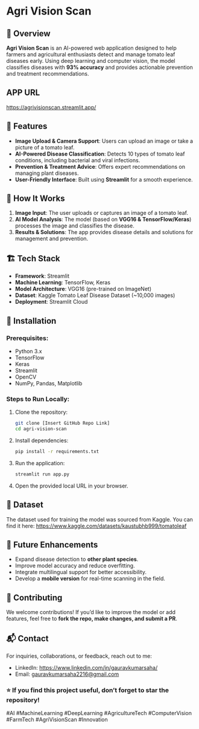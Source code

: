 # Agri Vision Scan

## 🌱 Overview
**Agri Vision Scan** is an AI-powered web application designed to help farmers and agricultural enthusiasts detect and manage tomato leaf diseases early. Using deep learning and computer vision, the model classifies diseases with **93% accuracy** and provides actionable prevention and treatment recommendations.

## APP URL
https://agrivisionscan.streamlit.app/

## 🚀 Features
- **Image Upload & Camera Support**: Users can upload an image or take a picture of a tomato leaf.
- **AI-Powered Disease Classification**: Detects 10 types of tomato leaf conditions, including bacterial and viral infections.
- **Prevention & Treatment Advice**: Offers expert recommendations on managing plant diseases.
- **User-Friendly Interface**: Built using **Streamlit** for a smooth experience.

## 🧠 How It Works
1. **Image Input**: The user uploads or captures an image of a tomato leaf.
2. **AI Model Analysis**: The model (based on **VGG16 & TensorFlow/Keras**) processes the image and classifies the disease.
3. **Results & Solutions**: The app provides disease details and solutions for management and prevention.

## 🏗️ Tech Stack
- **Framework**: Streamlit
- **Machine Learning**: TensorFlow, Keras
- **Model Architecture**: VGG16 (pre-trained on ImageNet)
- **Dataset**: Kaggle Tomato Leaf Disease Dataset (~10,000 images)
- **Deployment**: Streamlit Cloud

## 🔧 Installation
### Prerequisites:
- Python 3.x
- TensorFlow
- Keras
- Streamlit
- OpenCV
- NumPy, Pandas, Matplotlib

### Steps to Run Locally:
1. Clone the repository:
   ```bash
   git clone [Insert GitHub Repo Link]
   cd agri-vision-scan
   ```
2. Install dependencies:
   ```bash
   pip install -r requirements.txt
   ```
3. Run the application:
   ```bash
   streamlit run app.py
   ```
4. Open the provided local URL in your browser.

## 📂 Dataset
The dataset used for training the model was sourced from Kaggle. You can find it here:
https://www.kaggle.com/datasets/kaustubhb999/tomatoleaf

## 🚀 Future Enhancements
- Expand disease detection to **other plant species**.
- Improve model accuracy and reduce overfitting.
- Integrate multilingual support for better accessibility.
- Develop a **mobile version** for real-time scanning in the field.

## 🤝 Contributing
We welcome contributions! If you’d like to improve the model or add features, feel free to **fork the repo, make changes, and submit a PR**.

## 📬 Contact
For inquiries, collaborations, or feedback, reach out to me:
- LinkedIn: https://www.linkedin.com/in/gauravkumarsaha/
- Email: gauravkumarsaha2216@gmail.com

### ⭐ If you find this project useful, don’t forget to **star** the repository!

#AI #MachineLearning #DeepLearning #AgricultureTech #ComputerVision #FarmTech #AgriVisionScan #Innovation

